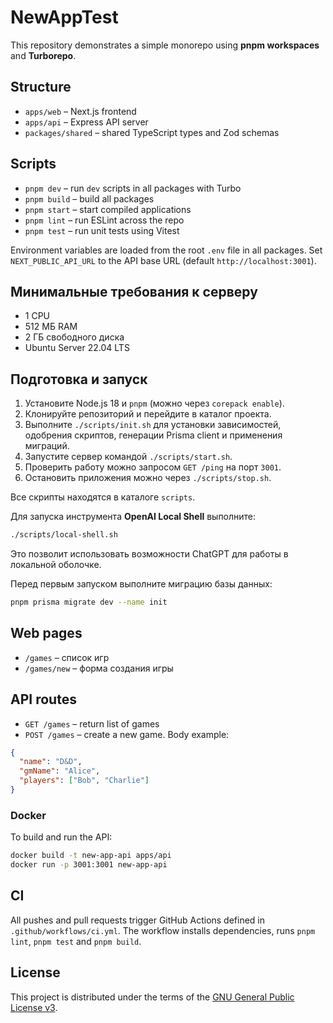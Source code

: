 # NewAppTest

This repository demonstrates a simple monorepo using **pnpm workspaces** and **Turborepo**.

## Structure

- `apps/web` – Next.js frontend
- `apps/api` – Express API server
- `packages/shared` – shared TypeScript types and Zod schemas

## Scripts

- `pnpm dev` – run `dev` scripts in all packages with Turbo
- `pnpm build` – build all packages
- `pnpm start` – start compiled applications
- `pnpm lint` – run ESLint across the repo
- `pnpm test` – run unit tests using Vitest

Environment variables are loaded from the root `.env` file in all packages.
Set `NEXT_PUBLIC_API_URL` to the API base URL (default `http://localhost:3001`).

## Минимальные требования к серверу

- 1 CPU
- 512 МБ RAM
- 2 ГБ свободного диска
- Ubuntu Server 22.04 LTS

## Подготовка и запуск

1. Установите Node.js 18 и `pnpm` (можно через `corepack enable`).
2. Клонируйте репозиторий и перейдите в каталог проекта.
3. Выполните `./scripts/init.sh` для установки зависимостей, одобрения скриптов, генерации Prisma client и применения миграций.
4. Запустите сервер командой `./scripts/start.sh`.
5. Проверить работу можно запросом `GET /ping` на порт `3001`.
6. Остановить приложения можно через `./scripts/stop.sh`.

Все скрипты находятся в каталоге `scripts`.

Для запуска инструмента **OpenAI Local Shell** выполните:

```bash
./scripts/local-shell.sh
```
Это позволит использовать возможности ChatGPT для работы в локальной оболочке.

Перед первым запуском выполните миграцию базы данных:

```bash
pnpm prisma migrate dev --name init
```

## Web pages

- `/games` – список игр
- `/games/new` – форма создания игры

## API routes

- `GET /games` – return list of games
- `POST /games` – create a new game. Body example:

```json
{
  "name": "D&D",
  "gmName": "Alice",
  "players": ["Bob", "Charlie"]
}
```

### Docker

To build and run the API:

```bash
docker build -t new-app-api apps/api
docker run -p 3001:3001 new-app-api
```

## CI

All pushes and pull requests trigger GitHub Actions defined in
`.github/workflows/ci.yml`. The workflow installs dependencies,
runs `pnpm lint`, `pnpm test` and `pnpm build`.

## License


This project is distributed under the terms of the [GNU General Public License v3](LICENSE).
